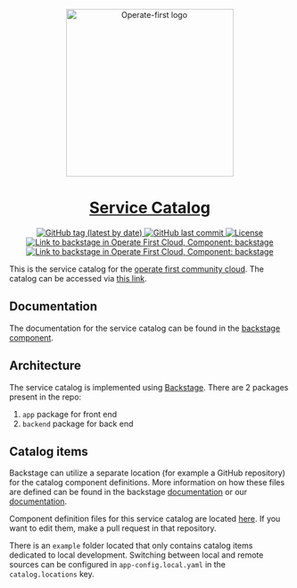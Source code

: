 <p align="center">
    <img src="https://raw.githubusercontent.com/operate-first/operate-first.github.io/main/src/assets/landing-logo.svg" width="300" alt="Operate-first logo" />
</p>
<h1 align="center"><a href="https://service-catalog.operate-first.cloud/">Service Catalog</a></h1>
<p align="center">
  <a href="https://github.com/operate-first/peribolos-as-a-service/releases">
    <img alt="GitHub tag (latest by date)" src="https://img.shields.io/github/v/tag/operate-first/peribolos-as-a-service">
  </a>
  <a href="https://github.com/operate-first/service-catalog">
    <img alt="GitHub last commit" src="https://img.shields.io/github/last-commit/operate-first/service-catalog">
  </a>
  <a href="https://github.com/operate-first/service-catalog/blob/main/LICENSE">
    <img alt="License" src="https://img.shields.io/github/license/operate-first/service-catalog?color=blue">
  </a>
  <a href="https://service-catalog.operate-first.cloud/catalog/default/component/backstage">
    <img alt="Link to backstage in Operate First Cloud, Component: backstage" src="https://service-catalog.operate-first.cloud/api/badges/entity/default/component/backstage/badge/pingback">
  </a>
  <a href="https://service-catalog.operate-first.cloud/catalog/default/component/backstage/docs">
    <img alt="Link to backstage in Operate First Cloud, Component: backstage" src="https://service-catalog.operate-first.cloud/api/badges/entity/default/component/backstage/badge/docs">
  </a>

</p>

This is the service catalog for the [operate first community cloud][1]. The catalog can be accessed via [this link][2].

## Documentation

The documentation for the service catalog can be found in the [backstage component][3].

## Architecture

The service catalog is implemented using [Backstage][4]. There are 2 packages present in the repo:

1. `app` package for front end
2. `backend` package for back end

## Catalog items

Backstage can utilize a separate location (for example a GitHub repository) for the catalog component definitions. More information on how these files are defined can be found in the backstage [documentation][5] or our [documentation][3].

Component definition files for this service catalog are located [here][6]. If you want to edit them, make a pull request in that repository.

There is an `example` folder located that only contains catalog items dedicated to local development. Switching between local and remote sources can be configured in `app-config.local.yaml` in the `catalog.locations` key.


[1]: https://github.com/operate-first
[2]: https://service-catalog.operate-first.cloud
[3]: https://service-catalog.operate-first.cloud/catalog/default/component/backstage/docs
[4]: https://backstage.io/
[5]: https://backstage.io/docs/features/software-catalog/descriptor-format
[6]: https://github.com/operate-first/apps/tree/master/service-catalog

